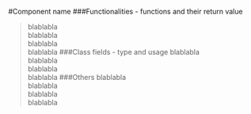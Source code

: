 #Component name
###Functionalities - functions and their return value
> blablabla\
> blablabla\
> blablabla\
> blablabla
###Class fields - type and usage
> blablabla\
> blablabla\
> blablabla\
> blablabla
###Others
> blablabla\
> blablabla\
> blablabla\
> blablabla